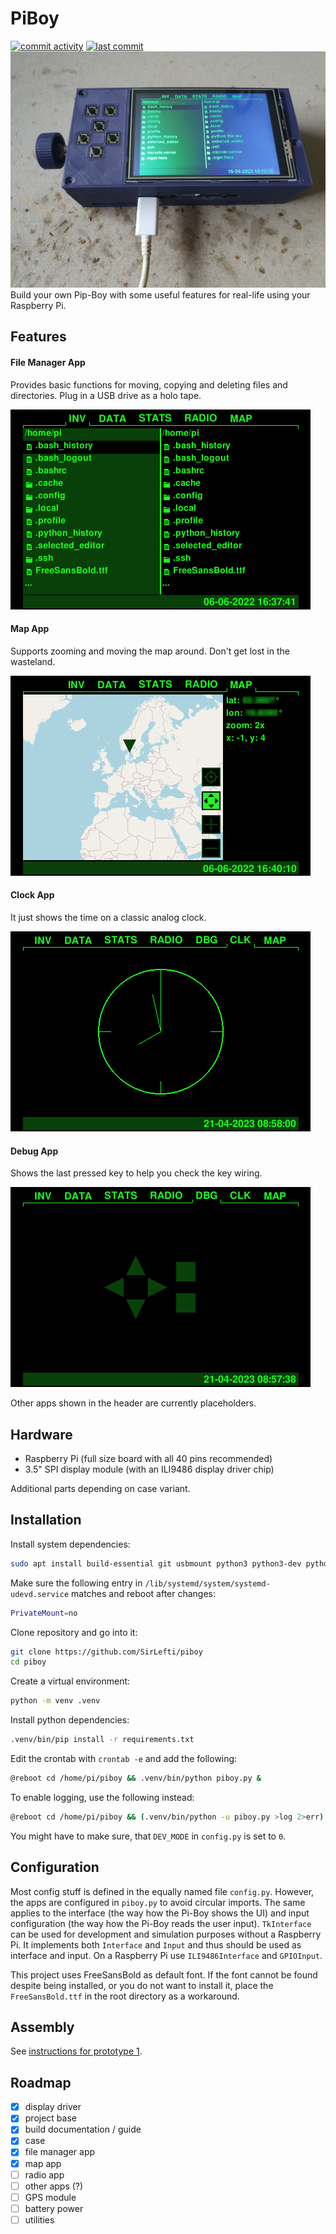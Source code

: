 PiBoy
=========================
[![commit activity](https://img.shields.io/github/commit-activity/m/SirLefti/piboy)](https://github.com/SirLefti/piboy)
[![last commit](https://img.shields.io/github/last-commit/SirLefti/piboy)](https://github.com/SirLefti/piboy)
![image](./docs/proto1_6.jpg)
Build your own Pip-Boy with some useful features for real-life using your Raspberry Pi.

## Features

#### File Manager App
Provides basic functions for moving, copying and deleting files and directories. Plug in a USB drive as a holo tape.

![inv](./docs/inv.png)

#### Map App
Supports zooming and moving the map around. Don't get lost in the wasteland.

![map](./docs/map.png)

#### Clock App
It just shows the time on a classic analog clock.

![clk](./docs/clk.png)

#### Debug App
Shows the last pressed key to help you check the key wiring.

![dbg](./docs/dbg.png)

Other apps shown in the header are currently placeholders.

## Hardware

 - Raspberry Pi (full size board with all 40 pins recommended)
 - 3.5" SPI display module (with an ILI9486 display driver chip)

Additional parts depending on case variant.

## Installation

Install system dependencies:
````bash
sudo apt install build-essential git usbmount python3 python3-dev python3-smbus python3-venv fonts-freefont-ttf libjpeg-dev libatlas-base-dev libopenjp2-7-dev
````

Make sure the following entry in ``/lib/systemd/system/systemd-udevd.service`` matches and reboot after changes:
````bash
PrivateMount=no
````

Clone repository and go into it:
````bash
git clone https://github.com/SirLefti/piboy
cd piboy
````

Create a virtual environment:
````bash
python -m venv .venv
````

Install python dependencies:
````bash
.venv/bin/pip install -r requirements.txt
````

Edit the crontab with ``crontab -e`` and add the following:
````bash
@reboot cd /home/pi/piboy && .venv/bin/python piboy.py &
````

To enable logging, use the following instead:
````bash
@reboot cd /home/pi/piboy && (.venv/bin/python -u piboy.py >log 2>err) &
````

You might have to make sure, that ``DEV_MODE`` in ``config.py`` is set to ``0``.

## Configuration

Most config stuff is defined in the equally named file ``config.py``. However, the apps are configured in ``piboy.py``
to avoid circular imports. The same applies to the interface (the way how the Pi-Boy shows the UI) and input
configuration (the way how the Pi-Boy reads the user input). ``TkInterface`` can be used for development and simulation
purposes without a Raspberry Pi. It implements both ``Interface`` and ``Input`` and thus should be used as
interface and input. On a Raspberry Pi use ``ILI9486Interface`` and ``GPIOInput``.

This project uses FreeSansBold as default font. If the font cannot be found despite being installed, or you do not want
to install it, place the ``FreeSansBold.ttf`` in the root directory as a workaround.

## Assembly

See [instructions for prototype 1](./docs/PROTO1.md).

## Roadmap

* [x] display driver
* [x] project base
* [x] build documentation / guide
* [x] case
* [x] file manager app
* [x] map app
* [ ] radio app
* [ ] other apps (?)
* [ ] GPS module
* [ ] battery power
* [ ] utilities
